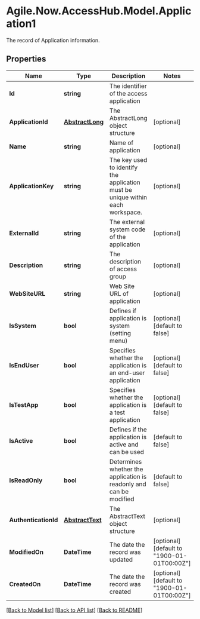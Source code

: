 # Agile.Now.AccessHub.Model.Application1
The record of Application information.

## Properties

Name | Type | Description | Notes
------------ | ------------- | ------------- | -------------
**Id** | **string** | The identifier of the access application | 
**ApplicationId** | [**AbstractLong**](AbstractLong.md) | The AbstractLong object structure | [optional] 
**Name** | **string** | Name of application | [optional] 
**ApplicationKey** | **string** | The key used to identify the application must be unique within each workspace. | [optional] 
**ExternalId** | **string** | The external system code of the application | [optional] 
**Description** | **string** | The description of access group | [optional] 
**WebSiteURL** | **string** | Web Site URL of application | [optional] 
**IsSystem** | **bool** | Defines if application is system (setting menu) | [optional] [default to false]
**IsEndUser** | **bool** | Specifies whether the application is an end-user application | [optional] [default to false]
**IsTestApp** | **bool** | Specifies whether the application is a test application | [optional] [default to false]
**IsActive** | **bool** | Defines if the application is active and can be used | [default to false]
**IsReadOnly** | **bool** | Determines whether the application is readonly and can be modified | [default to false]
**AuthenticationId** | [**AbstractText**](AbstractText.md) | The AbstractText object structure | [optional] 
**ModifiedOn** | **DateTime** | The date the record was updated | [optional] [default to "1900-01-01T00:00Z"]
**CreatedOn** | **DateTime** | The date the record was created | [optional] [default to "1900-01-01T00:00Z"]

[[Back to Model list]](../../README.md#documentation-for-models) [[Back to API list]](../../README.md#documentation-for-api-endpoints) [[Back to README]](../../README.md)

